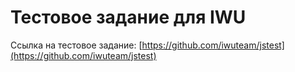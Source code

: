 # Тестовое задание для IWU

Ссылка на тестовое задание: [https://github.com/iwuteam/jstest](https://github.com/iwuteam/jstest)
